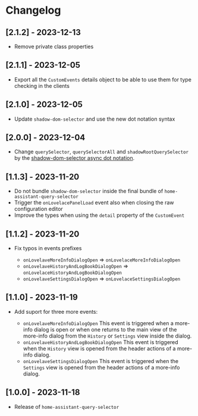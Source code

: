# Changelog

## [2.1.2] - 2023-12-13

- Remove private class properties

## [2.1.1] - 2023-12-05

- Export all the `CustomEvents` details object to be able to use them for type checking in the clients

## [2.1.0] - 2023-12-05

- Update `shadow-dom-selector` and use the new dot notation syntax

## [2.0.0] - 2023-12-04

- Change `querySelector`, `querySelectorAll` and `shadowRootQuerySelector` by the [shadow-dom-selector async dot notation](https://github.com/elchininet/shadow-dom-selector#buildasyncselector).

## [1.1.3] - 2023-11-20

- Do not bundle `shadow-dom-selector` inside the final bundle of `home-assistant-query-selector`
- Trigger the `onLovelacePanelLoad` event also when closing the raw configuration editor
- Improve the types when using the `detail` property of the `CustomEvent`


## [1.1.2] - 2023-11-20

- Fix typos in events prefixes

    * `onLovelaveMoreInfoDialogOpen` => `onLovelaceMoreInfoDialogOpen`
    * `onLovelaveHistoryAndLogBookDialogOpen` => `onLovelaceHistoryAndLogBookDialogOpen`
    * `onLovelaveSettingsDialogOpen` => `onLovelaceSettingsDialogOpen`

## [1.1.0] - 2023-11-19

- Add suport for three more events:

    * `onLovelaveMoreInfoDialogOpen` This event is triggered when a more-info dialog is open or when one returns to the main view of the more-info dialog from the `History` or `Settings` view inside the dialog.
    * `onLovelaveHistoryAndLogBookDialogOpen` This event is triggered when the `History` view is opened from the header actions of a more-info dialog.
    * `onLovelaveSettingsDialogOpen` This event is triggered when the `Settings` view is opened from the header actions of a more-info dialog.

## [1.0.0] - 2023-11-18

- Release of `home-assistant-query-selector`